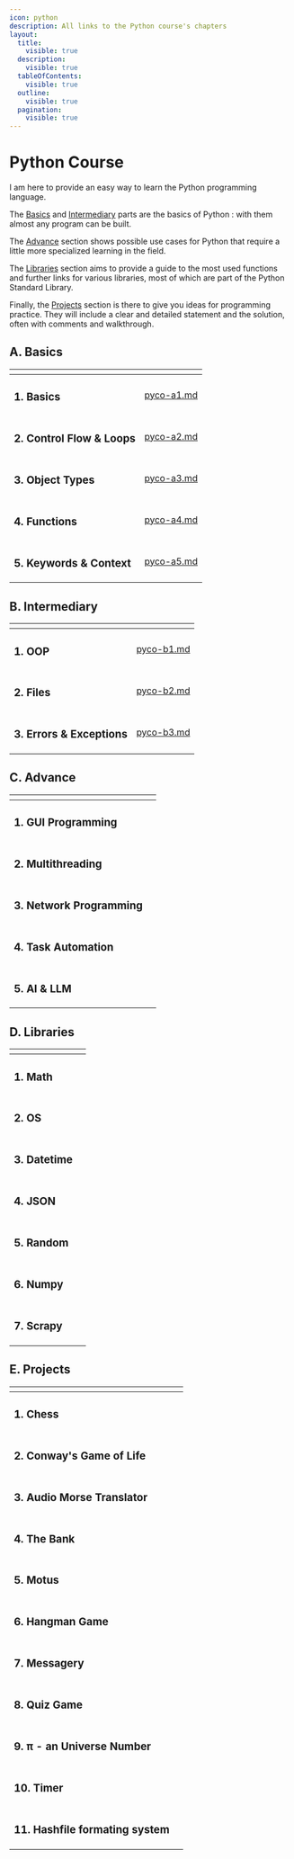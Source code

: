 ```yaml
---
icon: python
description: All links to the Python course's chapters
layout:
  title:
    visible: true
  description:
    visible: true
  tableOfContents:
    visible: true
  outline:
    visible: true
  pagination:
    visible: true
---
```


# Python Course

I am here to provide an easy way to learn the Python programming language.

The [Basics](python-course.md#a.-basics) and [Intermediary](python-course.md#b.-intermediary) parts are the basics of Python : with them almost any program can be built.

The [Advance](python-course.md#c.-advance) section shows possible use cases for Python that require a little more specialized learning in the field.

The [Libraries](python-course.md#d.-libraries) section aims to provide a guide to the most used functions and further links for various libraries, most of which are part of the Python Standard Library.

Finally, the [Projects](python-course.md#e.-projects) section is there to give you ideas for programming practice. They will include a clear and detailed statement and the solution, often with comments and walkthrough.

## A. Basics

<table data-view="cards"><thead><tr><th></th><th data-type="content-ref"></th></tr></thead><tbody><tr><td><h3>1. Basics</h3></td><td><a href="../pr/pyco-a1.md">pyco-a1.md</a></td></tr><tr><td><h3>2. Control Flow &#x26; Loops</h3></td><td><a href="../pr/pyco-a2.md">pyco-a2.md</a></td></tr><tr><td><h3>3. Object Types</h3></td><td><a href="../pr/pyco-a3.md">pyco-a3.md</a></td></tr><tr><td><h3>4. Functions</h3></td><td><a href="../pr/pyco-a4.md">pyco-a4.md</a></td></tr><tr><td><h3>5. Keywords &#x26; Context</h3></td><td><a href="../pr/pyco-a5.md">pyco-a5.md</a></td></tr></tbody></table>

## B. Intermediary

<table data-view="cards"><thead><tr><th></th><th data-type="content-ref"></th></tr></thead><tbody><tr><td><h3>1. OOP</h3></td><td><a href="../pr/pyco-b1.md">pyco-b1.md</a></td></tr><tr><td><h3>2. Files</h3></td><td><a href="../pr/pyco-b2.md">pyco-b2.md</a></td></tr><tr><td><h3>3. Errors &#x26; Exceptions</h3></td><td><a href="../pr/pyco-b3.md">pyco-b3.md</a></td></tr></tbody></table>

## C. Advance

<table data-view="cards"><thead><tr><th></th><th data-type="content-ref"></th></tr></thead><tbody><tr><td><h3>1. GUI Programming</h3></td><td></td></tr><tr><td><h3>2. Multithreading</h3></td><td></td></tr><tr><td><h3>3. Network Programming</h3></td><td></td></tr><tr><td><h3>4. Task Automation</h3></td><td></td></tr><tr><td><h3>5. AI &#x26; LLM</h3></td><td></td></tr></tbody></table>

## D. Libraries



<table data-view="cards"><thead><tr><th></th><th data-type="content-ref"></th></tr></thead><tbody><tr><td><h3>1. Math</h3></td><td></td></tr><tr><td><h3>2. OS</h3></td><td></td></tr><tr><td><h3>3. Datetime</h3></td><td></td></tr><tr><td><h3>4. JSON</h3></td><td></td></tr><tr><td><h3>5. Random</h3></td><td></td></tr><tr><td><h3>6. Numpy</h3></td><td></td></tr><tr><td><h3>7. Scrapy</h3></td><td></td></tr></tbody></table>

## E. Projects

<table data-view="cards"><thead><tr><th></th><th data-type="content-ref"></th></tr></thead><tbody><tr><td><h3>1. Chess</h3></td><td></td></tr><tr><td><h3>2. Conway's Game of Life</h3></td><td></td></tr><tr><td><h3>3. Audio Morse Translator</h3></td><td></td></tr><tr><td><h3>4. The Bank</h3></td><td></td></tr><tr><td><h3>5. Motus</h3></td><td></td></tr><tr><td><h3>6. Hangman Game</h3></td><td></td></tr><tr><td><h3>7. Messagery</h3></td><td></td></tr><tr><td><h3>8. Quiz Game</h3></td><td></td></tr><tr><td><h3>9. π - an Universe Number</h3></td><td></td></tr><tr><td><h3>10. Timer</h3></td><td></td></tr><tr><td><h3>11. Hashfile formating system</h3></td><td></td></tr></tbody></table>
